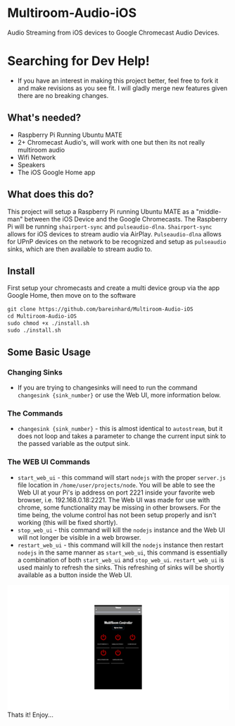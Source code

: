 # Multiroom-Audio-iOS
Audio Streaming from iOS devices to Google Chromecast Audio Devices.

# Searching for Dev Help!
* If you have an interest in making this project better, feel free to fork it and make revisions as you see fit. I will gladly merge new features given there are no breaking changes.

## What's needed?
* Raspberry Pi Running Ubuntu MATE
* 2+ Chromecast Audio's, will work with one but then its not really multiroom audio
* Wifi Network
* Speakers
* The iOS Google Home app

## What does this do?
This project will setup a Raspberry Pi running Ubuntu MATE as a "middle-man" between the iOS Device and the Google Chromecasts. The Raspberry Pi will be running `shairport-sync` and `pulseaudio-dlna`. `Shairport-sync` allows for iOS devices to stream audio via AirPlay. `Pulseaudio-dlna` allows for UPnP devices on the network to be recognized and setup as `pulseaudio` sinks, which are then available to stream audio to.

## Install

First setup your chromecasts and create a multi device group via the app Google Home, then move on to the software

```
git clone https://github.com/bareinhard/Multiroom-Audio-iOS
cd Multiroom-Audio-iOS
sudo chmod +x ./install.sh
sudo ./install.sh
```

## Some Basic Usage

### Changing Sinks
* If you are trying to changesinks will need to run the command  `changesink {sink_number}` or use the Web UI, more information below.
### The Commands
* `changesink {sink_number}` - this is almost identical to `autostream`, but it does not loop and takes a parameter to change the current input sink to the passed variable as the output sink.
### The WEB UI Commands
* `start_web_ui` - this command will start `nodejs` with the proper `server.js` file location in `/home/user/projects/node`. You will be able to see the Web UI at your Pi's ip address on port 2221 inside your favorite web browser, i.e. 192.168.0.18:2221. The Web UI was made for use with chrome, some functionality may be missing in other browsers. For the time being, the volume control has not been setup properly and isn't working (this will be fixed shortly).
* `stop_web_ui` - this command will kill the `nodejs` instance and the Web UI will not longer be visible in a web browser.
* `restart_web_ui` - this command will kill the `nodejs` instance then restart `nodejs` in the same manner as `start_web_ui`, this command is essentially a combination of both `start_web_ui` and `stop_web_ui`. `restart_web_ui` is used mainly to refresh the sinks. This refreshing of sinks will be shortly available as a button inside the Web UI.




![Web UI Controls](https://raw.githubusercontent.com/BaReinhard/Multiroom-Audio-iOS/master/node/public/app/img/multiroomaudio.png)
Thats it! Enjoy...
